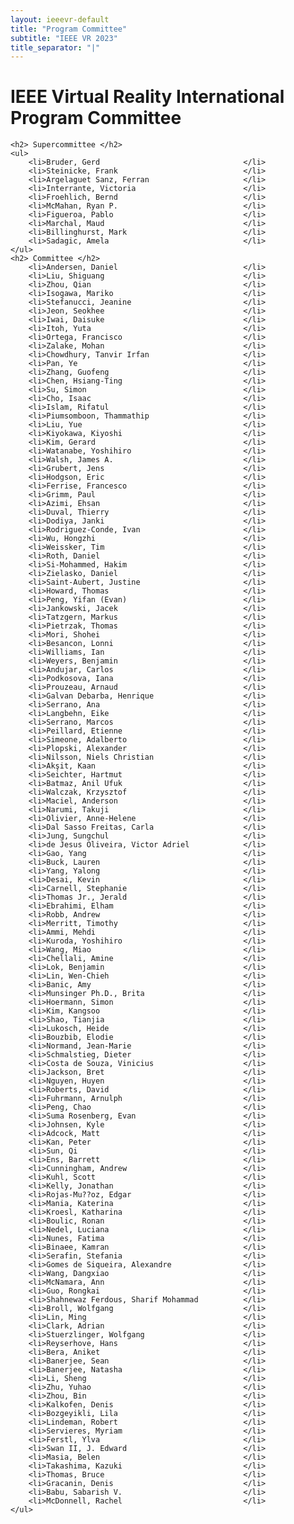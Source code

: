 ```yaml
---
layout: ieeevr-default
title: "Program Committee"
subtitle: "IEEE VR 2023"
title_separator: "|"
---
```


<div>
    <h1> IEEE Virtual Reality International Program Committee </h1>

    <h2> Supercommittee </h2>
    <ul>
        <li>Bruder, Gerd								</li>
        <li>Steinicke, Frank                            </li>
        <li>Argelaguet Sanz, Ferran                     </li>
        <li>Interrante, Victoria                        </li>
        <li>Froehlich, Bernd                            </li>
        <li>McMahan, Ryan P.                            </li>
        <li>Figueroa, Pablo                             </li>
        <li>Marchal, Maud                               </li>
        <li>Billinghurst, Mark                          </li>
        <li>Sadagic, Amela                              </li>
    </ul>
    <h2> Committee </h2>
        <li>Andersen, Daniel                            </li>
        <li>Liu, Shiguang                               </li>
        <li>Zhou, Qian                                  </li>
        <li>Isogawa, Mariko                             </li>
        <li>Stefanucci, Jeanine                         </li>
        <li>Jeon, Seokhee                               </li>
        <li>Iwai, Daisuke                               </li>
        <li>Itoh, Yuta                                  </li>
        <li>Ortega, Francisco                           </li>
        <li>Zalake, Mohan                               </li>
        <li>Chowdhury, Tanvir Irfan                     </li>
        <li>Pan, Ye                                     </li>
        <li>Zhang, Guofeng                              </li>
        <li>Chen, Hsiang-Ting                           </li>
        <li>Su, Simon                                   </li>
        <li>Cho, Isaac                                  </li>
        <li>Islam, Rifatul                              </li>
        <li>Piumsomboon, Thammathip                     </li>
        <li>Liu, Yue                                    </li>
        <li>Kiyokawa, Kiyoshi                           </li>
        <li>Kim, Gerard                                 </li>
        <li>Watanabe, Yoshihiro                         </li>
        <li>Walsh, James A.                             </li>
        <li>Grubert, Jens                               </li>
        <li>Hodgson, Eric                               </li>
        <li>Ferrise, Francesco                          </li>
        <li>Grimm, Paul                                 </li>
        <li>Azimi, Ehsan                                </li>
        <li>Duval, Thierry                              </li>
        <li>Dodiya, Janki                               </li>
        <li>Rodriguez-Conde, Ivan                       </li>
        <li>Wu, Hongzhi                                 </li>
        <li>Weissker, Tim                               </li>
        <li>Roth, Daniel                                </li>
        <li>Si-Mohammed, Hakim                          </li>
        <li>Zielasko, Daniel                            </li>
        <li>Saint-Aubert, Justine                       </li>
        <li>Howard, Thomas                              </li>
        <li>Peng, Yifan (Evan)                          </li>
        <li>Jankowski, Jacek                            </li>
        <li>Tatzgern, Markus                            </li>
        <li>Pietrzak, Thomas                            </li>
        <li>Mori, Shohei                                </li>
        <li>Besancon, Lonni                             </li>
        <li>Williams, Ian                               </li>
        <li>Weyers, Benjamin                            </li>
        <li>Andujar, Carlos                             </li>
        <li>Podkosova, Iana                             </li>
        <li>Prouzeau, Arnaud                            </li>
        <li>Galvan Debarba, Henrique                    </li>
        <li>Serrano, Ana                                </li>
        <li>Langbehn, Eike                              </li>
        <li>Serrano, Marcos                             </li>
        <li>Peillard, Etienne                           </li>
        <li>Simeone, Adalberto                          </li>
        <li>Plopski, Alexander                          </li>
        <li>Nilsson, Niels Christian                    </li>
        <li>Akşit, Kaan                                 </li>
        <li>Seichter, Hartmut                           </li>
        <li>Batmaz, Anil Ufuk                           </li>
        <li>Walczak, Krzysztof                          </li>
        <li>Maciel, Anderson                            </li>
        <li>Narumi, Takuji                              </li>
        <li>Olivier, Anne-Helene                        </li>
        <li>Dal Sasso Freitas, Carla                    </li>
        <li>Jung, Sungchul                              </li>
        <li>de Jesus Oliveira, Victor Adriel            </li>
        <li>Gao, Yang                                   </li>
        <li>Buck, Lauren                                </li>
        <li>Yang, Yalong                                </li>
        <li>Desai, Kevin                                </li>
        <li>Carnell, Stephanie                          </li>
        <li>Thomas Jr., Jerald                          </li>
        <li>Ebrahimi, Elham                             </li>
        <li>Robb, Andrew                                </li>
        <li>Merritt, Timothy                            </li>
        <li>Ammi, Mehdi                                 </li>
        <li>Kuroda, Yoshihiro                           </li>
        <li>Wang, Miao                                  </li>
        <li>Chellali, Amine                             </li>
        <li>Lok, Benjamin                               </li>
        <li>Lin, Wen-Chieh                              </li>
        <li>Banic, Amy                                  </li>
        <li>Munsinger Ph.D., Brita                      </li>
        <li>Hoermann, Simon                             </li>
        <li>Kim, Kangsoo                                </li>
        <li>Shao, Tianjia                               </li>
        <li>Lukosch, Heide                              </li>
        <li>Bouzbib, Elodie                             </li>
        <li>Normand, Jean-Marie                         </li>
        <li>Schmalstieg, Dieter                         </li>
        <li>Costa de Souza, Vinicius                    </li>
        <li>Jackson, Bret                               </li>
        <li>Nguyen, Huyen                               </li>
        <li>Roberts, David                              </li>
        <li>Fuhrmann, Arnulph                           </li>
        <li>Peng, Chao                                  </li>
        <li>Suma Rosenberg, Evan                        </li>
        <li>Johnsen, Kyle                               </li>
        <li>Adcock, Matt                                </li>
        <li>Kan, Peter                                  </li>
        <li>Sun, Qi                                     </li>
        <li>Ens, Barrett                                </li>
        <li>Cunningham, Andrew                          </li>
        <li>Kuhl, Scott                                 </li>
        <li>Kelly, Jonathan                             </li>
        <li>Rojas-Mu??oz, Edgar                         </li>
        <li>Mania, Katerina                             </li>
        <li>Kroesl, Katharina                           </li>
        <li>Boulic, Ronan                               </li>
        <li>Nedel, Luciana                              </li>
        <li>Nunes, Fatima                               </li>
        <li>Binaee, Kamran                              </li>
        <li>Serafin, Stefania                           </li>
        <li>Gomes de Siqueira, Alexandre                </li>
        <li>Wang, Dangxiao                              </li>
        <li>McNamara, Ann                               </li>
        <li>Guo, Rongkai                                </li>
        <li>Shahnewaz Ferdous, Sharif Mohammad          </li>
        <li>Broll, Wolfgang                             </li>
        <li>Lin, Ming                                   </li>
        <li>Clark, Adrian                               </li>
        <li>Stuerzlinger, Wolfgang                      </li>
        <li>Reyserhove, Hans                            </li>
        <li>Bera, Aniket                                </li>
        <li>Banerjee, Sean                              </li>
        <li>Banerjee, Natasha                           </li>
        <li>Li, Sheng                                   </li>
        <li>Zhu, Yuhao                                  </li>
        <li>Zhou, Bin                                   </li>
        <li>Kalkofen, Denis                             </li>
        <li>Bozgeyikli, Lila                            </li>
        <li>Lindeman, Robert                            </li>
        <li>Servieres, Myriam                           </li>
        <li>Ferstl, Ylva                                </li>
        <li>Swan II, J. Edward                          </li>
        <li>Masia, Belen                                </li>
        <li>Takashima, Kazuki                           </li>
        <li>Thomas, Bruce                               </li>
        <li>Gracanin, Denis                             </li>
        <li>Babu, Sabarish V.                           </li>
        <li>McDonnell, Rachel                           </li>
    </ul>
</div>
